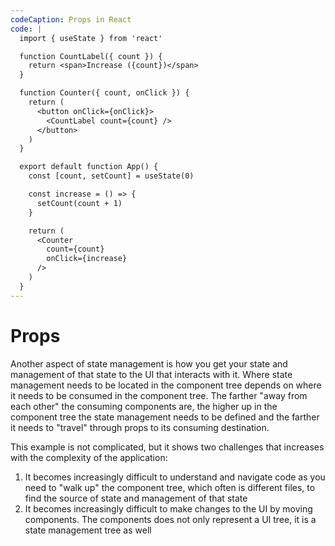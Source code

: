 ```yaml
---
codeCaption: Props in React
code: |
  import { useState } from 'react'

  function CountLabel({ count }) {
    return <span>Increase ({count})</span>
  }

  function Counter({ count, onClick }) {
    return (
      <button onClick={onClick}>
        <CountLabel count={count} />
      </button>
    )
  }

  export default function App() {
    const [count, setCount] = useState(0)

    const increase = () => {
      setCount(count + 1)
    }

    return (
      <Counter
        count={count}
        onClick={increase}
      />
    )
  }
---
```


# Props

Another aspect of state management is how you get your state and management of that state to the UI that interacts with it. Where state management needs to be located in the component tree depends on where it needs to be consumed in the component tree. The farther "away from each other" the consuming components are, the higher up in the component tree the state management needs to be defined and the farther it needs to "travel" through props to its consuming destination.

This example is not complicated, but it shows two challenges that increases with the complexity of the application:

1. It becomes increasingly difficult to understand and navigate code as you need to "walk up" the component tree, which often is different files, to find the source of state and management of that state
2. It becomes increasingly difficult to make changes to the UI by moving components. The components does not only represent a UI tree, it is a state management tree as well

<ClientOnly>
  <Playground />
</ClientOnly>
